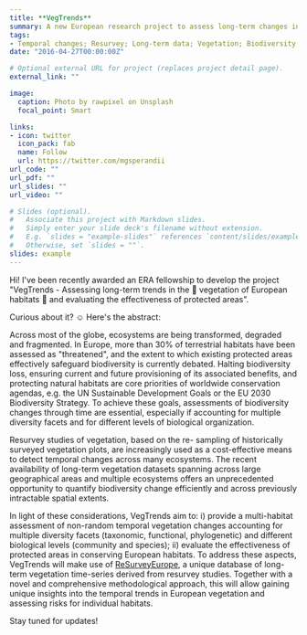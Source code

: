 ```yaml
---
title: **VegTrends**
summary: A new European research project to assess long-term changes in the 🌿 vegetation of European habitats 🌾 and evaluate the effectiveness of protected areas.
tags:
- Temporal changes; Resurvey; Long-term data; Vegetation; Biodiversity; Natural habitat; Europe
date: "2016-04-27T00:00:00Z"

# Optional external URL for project (replaces project detail page).
external_link: ""

image:
  caption: Photo by rawpixel on Unsplash
  focal_point: Smart

links:
- icon: twitter
  icon_pack: fab
  name: Follow
  url: https://twitter.com/mgsperandii
url_code: ""
url_pdf: ""
url_slides: ""
url_video: ""

# Slides (optional).
#   Associate this project with Markdown slides.
#   Simply enter your slide deck's filename without extension.
#   E.g. `slides = "example-slides"` references `content/slides/example-slides.md`.
#   Otherwise, set `slides = ""`.
slides: example
---
```

Hi! I've been recently awarded an ERA fellowship to develop the project "VegTrends - Assessing long-term trends in the 🌿 vegetation of European habitats 🌾 and evaluating the effectiveness of protected areas". 

Curious about it? ☺️ Here's the abstract:

Across most of the globe, ecosystems are being transformed, degraded and fragmented. In Europe, more than 30% of terrestrial habitats have been assessed as "threatened", and the extent to which existing protected areas effectively safeguard biodiversity is currently debated. Halting biodiversity loss, ensuring current and future provisioning of its associated benefits, and protecting natural habitats are core priorities of worldwide conservation agendas, e.g. the UN Sustainable Development Goals or the EU 2030 Biodiversity Strategy. To achieve these goals, assessments of biodiversity changes through time are essential, especially if accounting for multiple diversity facets and for different levels of biological organization. 

Resurvey studies of vegetation, based on the re- sampling of historically surveyed vegetation plots, are increasingly used as a cost-effective means to detect temporal changes across many ecosystems. The recent availability of long-term vegetation datasets spanning across large geographical areas and multiple ecosystems offers an unprecedented opportunity to quantify biodiversity change efficiently and across previously intractable spatial extents. 

In light of these considerations, VegTrends aim to: i) provide a multi-habitat assessment of non-random temporal vegetation changes accounting for multiple diversity facets (taxonomic, functional, phylogenetic) and different biological levels (community and species); ii) evaluate the effectiveness of protected areas in conserving European habitats. To address these aspects, VegTrends will make use of [ReSurveyEurope](http://euroveg.org/eva-database-re-survey-europe), a unique database of long-term vegetation time-series derived from resurvey studies. Together with a novel and comprehensive methodological approach, this will allow gaining unique insights into the temporal trends in European vegetation and assessing risks for individual habitats.

Stay tuned for updates!
